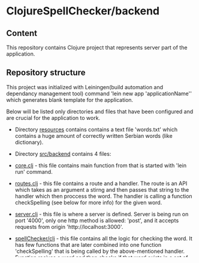 # ClojureSpellChecker/backend

## Content
This repository contains Clojure project that represents server part of the application.

## Repository structure
This project was initialized with Leiningen(build automation and dependancy management tool) command 'lein new app 'applicationName'' which generates blank template for the application.

Below will be listed only directories and files that have been configured and are crucial for the application to work.


* Directory [resources](./resources) contains contains a text file 'words.txt' which contains a huge amount of correctly written Serbian words (like dictionary).

* Directory [src/backend](./src/backend) contains 4 files:
* [core.clj](./src/backend/core.clj) - this file contains main function from that is started with 'lein run' command.
* [routes.clj](./src/backend/routes.clj) - this file contains a route and a handler. The route is an API which takes as an argument a stirng and then passes that string to the handler which then proccess the word. The handler is calling a function checkSpelling (see below for more info) for the given word.
* [server.clj](./src/backend/server.clj) - this file is where a server is defined. Server is being run on port '4000', only one http method is allowed: 'post', and it accepts requests from origin 'http://localhost:3000'.
* [spellChecker/clj](./src/backend/spellChecker.clj) - this file contains all the logic for checking the word. It has few functions that are later combined into one function 'checkSpelling' that is being called by the above-mentioned handler. Function recives a word and then checks if that word exists in a set of words, that are loaded from the .txt file. If it does, it returns 'correct' and if not, it returns minimal Levenshtein distance between the most similar word to the entered one.


* File [project.clj](./project.clj) contains all the dependencies that are used in this Clojure project. Those are:
* http-kit - simple event-driven HTPP client and server for Clojure
* metosin/reitit - fast data-driven router for Clojure
* ring - Clojure web application library


## Setup

Follow steps below to successfully run the server:

1.Open a terminal in this directory and type a command: 'lein run'. This command starts the server. Do not close the terminal.
